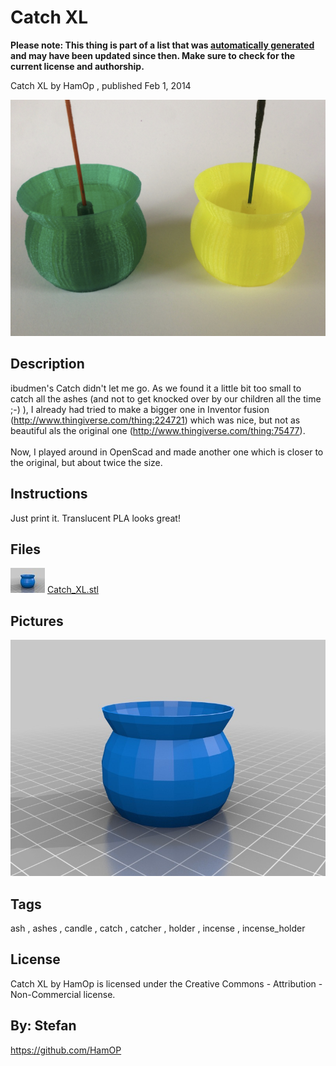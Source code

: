 Catch XL
===============
**Please note: This thing is part of a list that was [automatically generated](https://github.com/carlosgs/export-things) and may have been updated since then. Make sure to check for the current license and authorship.**  

Catch XL  by HamOp , published Feb 1, 2014

![Image](img/IMG_2559_display_large.jpg)

Description
--------
ibudmen's Catch didn't let me go. As we found it a little bit too small to catch all the ashes (and not to get knocked over by our children all the time ;-) ), I already had tried to make a bigger one in Inventor fusion (http://www.thingiverse.com/thing:224721) which was nice, but not as beautiful als the original one (http://www.thingiverse.com/thing:75477).   <br />
<br />
Now, I played around in OpenScad and made another one which is closer to the original, but about twice the size.

Instructions
--------
Just print it. Translucent PLA looks great!

Files
--------
[![Image](img/Catch_XL_preview_tinycard.jpg)](Catch_XL.stl)
 [ Catch_XL.stl](Catch_XL.stl)  



Pictures
--------
![Image](img/Catch_XL_display_large.jpg)


Tags
--------
ash , ashes , candle , catch , catcher , holder , incense , incense_holder  

  

License
--------
Catch XL by HamOp is licensed under the Creative Commons - Attribution - Non-Commercial license.  



By: Stefan
--------
<https://github.com/HamOP>